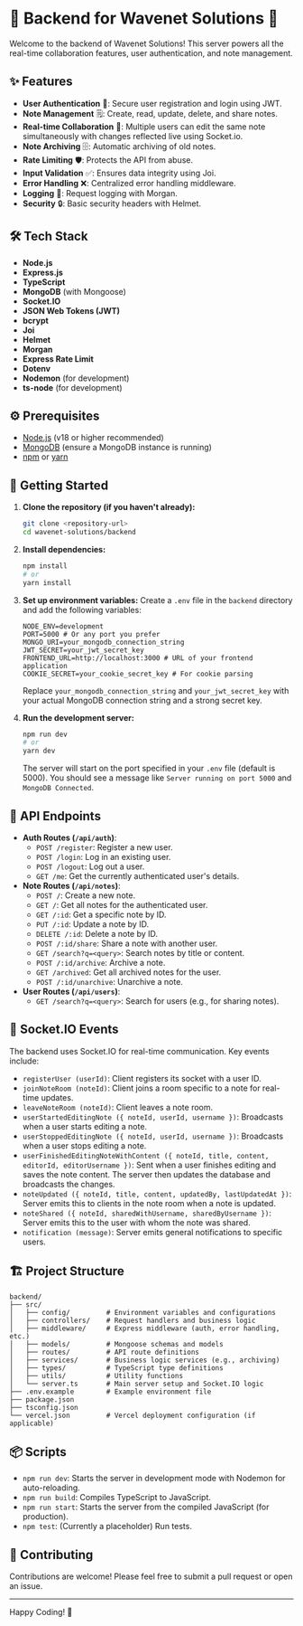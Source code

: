 # 🚀 Backend for Wavenet Solutions 📝

Welcome to the backend of Wavenet Solutions! This server powers all the real-time collaboration features, user authentication, and note management.

## ✨ Features

- **User Authentication** 🔐: Secure user registration and login using JWT.
- **Note Management** 🗒️: Create, read, update, delete, and share notes.
- **Real-time Collaboration** 🤝: Multiple users can edit the same note simultaneously with changes reflected live using Socket.io.
- **Note Archiving** 🗄️: Automatic archiving of old notes.
- **Rate Limiting** 🛡️: Protects the API from abuse.
- **Input Validation** ✅: Ensures data integrity using Joi.
- **Error Handling** ❌: Centralized error handling middleware.
- **Logging** 📜: Request logging with Morgan.
- **Security** 🔒: Basic security headers with Helmet.

## 🛠️ Tech Stack

- **Node.js**
- **Express.js**
- **TypeScript**
- **MongoDB** (with Mongoose)
- **Socket.IO**
- **JSON Web Tokens (JWT)**
- **bcrypt**
- **Joi**
- **Helmet**
- **Morgan**
- **Express Rate Limit**
- **Dotenv**
- **Nodemon** (for development)
- **ts-node** (for development)

## ⚙️ Prerequisites

- [Node.js](https://nodejs.org/) (v18 or higher recommended)
- [MongoDB](https://www.mongodb.com/try/download/community) (ensure a MongoDB instance is running)
- [npm](https://www.npmjs.com/) or [yarn](https://yarnpkg.com/)

## 🚀 Getting Started

1.  **Clone the repository (if you haven't already):**

    ```bash
    git clone <repository-url>
    cd wavenet-solutions/backend
    ```

2.  **Install dependencies:**

    ```bash
    npm install
    # or
    yarn install
    ```

3.  **Set up environment variables:**
    Create a `.env` file in the `backend` directory and add the following variables:

    ```env
    NODE_ENV=development
    PORT=5000 # Or any port you prefer
    MONGO_URI=your_mongodb_connection_string
    JWT_SECRET=your_jwt_secret_key
    FRONTEND_URL=http://localhost:3000 # URL of your frontend application
    COOKIE_SECRET=your_cookie_secret_key # For cookie parsing
    ```

    Replace `your_mongodb_connection_string` and `your_jwt_secret_key` with your actual MongoDB connection string and a strong secret key.

4.  **Run the development server:**
    ```bash
    npm run dev
    # or
    yarn dev
    ```
    The server will start on the port specified in your `.env` file (default is 5000). You should see a message like `Server running on port 5000` and `MongoDB Connected`.

## 📜 API Endpoints

- **Auth Routes (`/api/auth`)**:
  - `POST /register`: Register a new user.
  - `POST /login`: Log in an existing user.
  - `POST /logout`: Log out a user.
  - `GET /me`: Get the currently authenticated user's details.
- **Note Routes (`/api/notes`)**:
  - `POST /`: Create a new note.
  - `GET /`: Get all notes for the authenticated user.
  - `GET /:id`: Get a specific note by ID.
  - `PUT /:id`: Update a note by ID.
  - `DELETE /:id`: Delete a note by ID.
  - `POST /:id/share`: Share a note with another user.
  - `GET /search?q=<query>`: Search notes by title or content.
  - `POST /:id/archive`: Archive a note.
  - `GET /archived`: Get all archived notes for the user.
  - `POST /:id/unarchive`: Unarchive a note.
- **User Routes (`/api/users`)**:
  - `GET /search?q=<query>`: Search for users (e.g., for sharing notes).

## 🔌 Socket.IO Events

The backend uses Socket.IO for real-time communication. Key events include:

- `registerUser (userId)`: Client registers its socket with a user ID.
- `joinNoteRoom (noteId)`: Client joins a room specific to a note for real-time updates.
- `leaveNoteRoom (noteId)`: Client leaves a note room.
- `userStartedEditingNote ({ noteId, userId, username })`: Broadcasts when a user starts editing a note.
- `userStoppedEditingNote ({ noteId, userId, username })`: Broadcasts when a user stops editing a note.
- `userFinishedEditingNoteWithContent ({ noteId, title, content, editorId, editorUsername })`: Sent when a user finishes editing and saves the note content. The server then updates the database and broadcasts the changes.
- `noteUpdated ({ noteId, title, content, updatedBy, lastUpdatedAt })`: Server emits this to clients in the note room when a note is updated.
- `noteShared ({ noteId, sharedWithUsername, sharedByUsername })`: Server emits this to the user with whom the note was shared.
- `notification (message)`: Server emits general notifications to specific users.

## 🏗️ Project Structure

```
backend/
├── src/
│   ├── config/         # Environment variables and configurations
│   ├── controllers/    # Request handlers and business logic
│   ├── middleware/     # Express middleware (auth, error handling, etc.)
│   ├── models/         # Mongoose schemas and models
│   ├── routes/         # API route definitions
│   ├── services/       # Business logic services (e.g., archiving)
│   ├── types/          # TypeScript type definitions
│   ├── utils/          # Utility functions
│   └── server.ts       # Main server setup and Socket.IO logic
├── .env.example        # Example environment file
├── package.json
├── tsconfig.json
└── vercel.json         # Vercel deployment configuration (if applicable)
```

## 📦 Scripts

- `npm run dev`: Starts the server in development mode with Nodemon for auto-reloading.
- `npm run build`: Compiles TypeScript to JavaScript.
- `npm run start`: Starts the server from the compiled JavaScript (for production).
- `npm test`: (Currently a placeholder) Run tests.

## 🤝 Contributing

Contributions are welcome! Please feel free to submit a pull request or open an issue.

---

Happy Coding! 🎉
